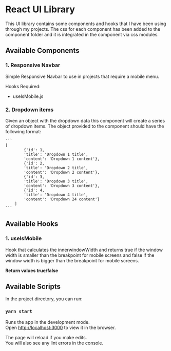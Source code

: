 # React UI Library 

This UI library contains some components and hooks that I have been using through my projects. The css for each component has been added to the component folder and it is integrated in the component via css modules.

## Available Components

### 1. Responsive Navbar

Simple Responsive Navbar to use in projects that require a mobile menu. 

Hooks Required:
* useIsMobile.js

### 2. Dropdown items

Given an object with the dropdown data this component will create a series of dropdown items. The object provided to the component should have the following format:

    ```
    [
            {'id': 1,
            'title': 'Dropdown 1 title',
            'content': 'Dropdown 1 content'},
            {'id': 2,
            'title': 'Dropdown 2 title',
            'content': 'Dropdown 2 content'},
            {'id': 3,
            'title': 'Dropdown 3 title',
            'content': 'Dropdown 3 content'},
            {'id': 4,
            'title': 'Dropdown 4 title',
            'content': 'Dropdown 24 content'}
        ]
    ```

## Available Hooks

### 1. useIsMobile

Hook that calculates the innerwindowWidth and returns true if the window width is smaller than the breakpoint for mobile screens and false if the window width is bigger than the breakpoint for mobile screens.

**Return values true/false**

## Available Scripts

In the project directory, you can run:

### `yarn start`

Runs the app in the development mode.\
Open [http://localhost:3000](http://localhost:3000) to view it in the browser.

The page will reload if you make edits.\
You will also see any lint errors in the console.


